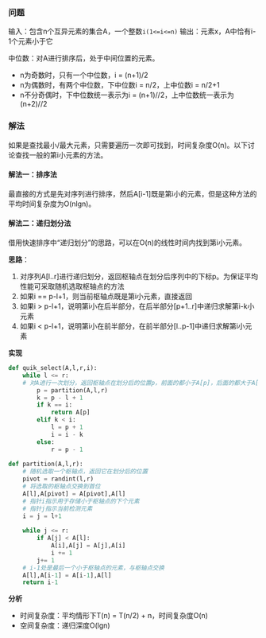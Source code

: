### 问题
输入：包含n个互异元素的集合A，一个整数`i(1<=i<=n)`
输出：元素x，A中恰有i-1个元素小于它

中位数：对A进行排序后，处于中间位置的元素。
- n为奇数时，只有一个中位数，i = (n+1)/2
- n为偶数时，有两个中位数，下中位数i = n/2，上中位数i = n/2+1
- n不分奇偶时，下中位数统一表示为i = (n+1)//2，上中位数统一表示为(n+2)//2

### 解法
如果是查找最小/最大元素，只需要遍历一次即可找到，时间复杂度O(n)。以下讨论查找一般的第i小元素的方法。

#### 解法一：排序法
最直接的方式是先对序列进行排序，然后A[i-1]既是第i小的元素，但是这种方法的平均时间复杂度为O(nlgn)。

#### 解法二：递归划分法
借用快速排序中“递归划分”的思路，可以在O(n)的线性时间内找到第i小元素。

**思路**：
1. 对序列A[l..r]进行递归划分，返回枢轴点在划分后序列中的下标p。为保证平均性能可采取随机选取枢轴点的方法
2. 如果i == p-l+1，则当前枢轴点既是第i小元素，直接返回
3. 如果i > p-l+1，说明第i小在后半部分，在后半部分[p+1..r]中递归求解第i-k小元素
4. 如果i < p-l+1，说明第i小在前半部分，在前半部分[l..p-1]中递归求解第i小元素

**实现**
```python
def quik_select(A,l,r,i):
    while l <= r:
    # 对A进行一次划分，返回枢轴点在划分后的位置p，前面的都小于A[p]，后面的都大于A[p]，A[p]为当前序列第p-l+1小元素
        p = partition(A,l,r)
        k = p - l + 1
        if k == i:
            return A[p]
        elif k < i:
            l = p + 1
            i = i - k
        else:
            r = p - 1
                    
def partition(A,l,r):
    # 随机选取一个枢轴点，返回它在划分后的位置
    pivot = randint(l,r)
    # 将选取的枢轴点交换到首位
    A[l],A[pivot] = A[pivot],A[l]
    # 指针i指示用于存储小于枢轴点的下个元素
    # 指针j指示当前检测元素
    i = j = l+1
    
    while j <= r:
        if A[j] < A[l]:
            A[i],A[j] = A[j],A[i]
            i += 1
        j+= 1
    # i-1处是最后一个小于枢轴点的元素，与枢轴点交换
    A[l],A[i-1] = A[i-1],A[l]
    return i-1
```
**分析**
- 时间复杂度：平均情形下T(n) = T(n/2) + n，时间复杂度O(n)
- 空间复杂度：递归深度O(lgn)










